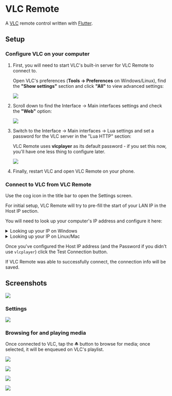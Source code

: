 # VLC Remote

A [VLC](https://www.videolan.org/vlc/) remote control written with [Flutter](https://flutter.io/).

## Setup

### Configure VLC on your computer

1. First, you will need to start VLC's built-in server for VLC Remote to connect to.

   Open VLC's preferences (**Tools → Preferences** on Windows/Linux), find the **"Show settings"** section and click **"All"** to view advanced settings:

   ![](screenshots/vlc-settings.png)

2. Scroll down to find the Interface → Main interfaces settings and check the **"Web"** option:

   ![](screenshots/vlc-interfaces.png)

3. Switch to the Interface → Main interfaces -> Lua settings and set a password for the VLC server in the "Lua HTTP" section:

   VLC Remote uses **vlcplayer** as its default password - if you set this now, you'll have one less thing to configure later.

   ![](screenshots/vlc-lua-http.png)

4. Finally, restart VLC and open VLC Remote on your phone.

### Connect to VLC from VLC Remote

Use the cog icon in the title bar to open the Settings screen.

For initial setup, VLC Remote will try to pre-fill the start of your LAN IP in the Host IP section.

You will need to look up your computer's IP address and configure it here:

<details>
<summary>Looking up your IP on Windows</summary
<ul>
<li>Open a Command Prompt</li>
<li>Type <kbd>ipconfig</kbd> and press enter to run the command</li>
<li>Look for <code>IPv4 Address</code> in the command's output, which should have an IP address similar to the Host IP setting in the app</li>
</ul>
</details>

<details>
<summary>Looking up your IP on Linux/Mac</summary>
<ul>
<li>Open a Terminal</li>
<li>Type <kbd>ifconfig</kbd> and press enter to</li>
<li>Look for <code>eth0</code> in the command's output, which should have an IP address similar to the Host IP setting in the app</li>
</ul>
</details>

Once you've configured the Host IP address (and the Password if you didn't use `vlcplayer`) click the Test Connection button.

If VLC Remote was able to successfully connect, the connection info will be saved.

## Screenshots

![](screenshots/vlc-connecting.png)

### Settings

![](screenshots/settings.png)

### Browsing for and playing media

Once connected to VLC, tap the ⏏️ button to browse for media️; once selected, it will be enqueued on VLC's playlist.

![](screenshots/vlc-connected.png)

![](screenshots/open-media.png)

![](screenshots/file-browser.png)

![](screenshots/playing-vlc.png)

